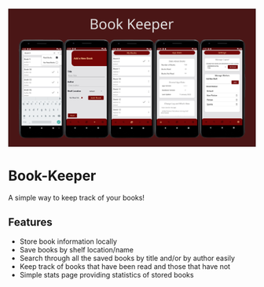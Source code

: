 ![Book-keeper informational banner iamge](images/bookkeeper_banner_readme.png)

# Book-Keeper
A simple way to keep track of your books!

## Features
- Store book information locally
- Save books by shelf location/name
- Search through all the saved books by title and/or by author easily
- Keep track of books that have been read and those that have not
- Simple stats page providing statistics of stored books

